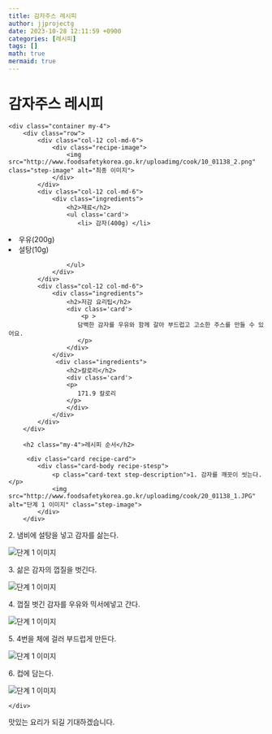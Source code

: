 ```yaml
---
title: 감자주스 레시피
author: jjprojectg
date: 2023-10-28 12:11:59 +0900
categories: [레시피]
tags: []
math: true
mermaid: true
---
```

<meta name="og:type" content="website" />
<meta charset="UTF-8">
    <div class="header">
        <h1>감자주스 레시피</h1>
    </div>

    <div class="container my-4">
        <div class="row">
            <div class="col-12 col-md-6">
                <div class="recipe-image">
                    <img src="http://www.foodsafetykorea.go.kr/uploadimg/cook/10_01138_2.png" class="step-image" alt="최종 이미지">
                </div>
            </div>
            <div class="col-12 col-md-6">
                <div class="ingredients">
                    <h2>재료</h2>
                    <ul class='card'>
                       <li> 감자(400g) </li>
<li>  우유(200g) </li>
<li>  설탕(10g) </li>

                    </ul>
                </div>
            </div>
            <div class="col-12 col-md-6">
                <div class="ingredients">
                    <h2>저감 요리팁</h2>
                    <div class='card'> 
                        <p >
                       담백한 감자를 우유와 함께 갈아 부드럽고 고소한 주스를 만들 수 있어요.
                       </p>
                    </div>
                </div>
                 <div class="ingredients">
                    <h2>칼로리</h2>
                    <div class='card'> 
                    <p>
                       171.9 칼로리
                    </p>
                    </div>
                </div>
            </div>
        </div>

        <h2 class="my-4">레시피 순서</h2>

         <div class="card recipe-card">
            <div class="card-body recipe-stesp">
                <p class="card-text step-description">1. 감자를 깨끗이 씻는다.</p>
                <img src="http://www.foodsafetykorea.go.kr/uploadimg/cook/20_01138_1.JPG" alt="단계 1 이미지" class="step-image">
            </div>
        </div>

  <div class="card recipe-card">
            <div class="card-body recipe-stesp">
                <p class="card-text step-description">2. 냄비에 설탕을 넣고 감자를 삶는다.</p>
                <img src="http://www.foodsafetykorea.go.kr/uploadimg/cook/20_01138_2.JPG" alt="단계 1 이미지" class="step-image">
            </div>
        </div>

  <div class="card recipe-card">
            <div class="card-body recipe-stesp">
                <p class="card-text step-description">3. 삶은 감자의 껍질을 벗긴다.</p>
                <img src="http://www.foodsafetykorea.go.kr/uploadimg/cook/20_01138_3.JPG" alt="단계 1 이미지" class="step-image">
            </div>
        </div>

  <div class="card recipe-card">
            <div class="card-body recipe-stesp">
                <p class="card-text step-description">4. 껍질 벗긴 감자를 우유와 믹서에넣고 간다.</p>
                <img src="http://www.foodsafetykorea.go.kr/uploadimg/cook/20_01138_4.JPG" alt="단계 1 이미지" class="step-image">
            </div>
        </div>

  <div class="card recipe-card">
            <div class="card-body recipe-stesp">
                <p class="card-text step-description">5. 4번을 체에 걸러 부드럽게 만든다.</p>
                <img src="http://www.foodsafetykorea.go.kr/uploadimg/cook/20_01138_5.JPG" alt="단계 1 이미지" class="step-image">
            </div>
        </div>

  <div class="card recipe-card">
            <div class="card-body recipe-stesp">
                <p class="card-text step-description">6. 컵에 담는다.</p>
                <img src="http://www.foodsafetykorea.go.kr/uploadimg/cook/20_01138_6.JPG" alt="단계 1 이미지" class="step-image">
            </div>
        </div>


       
    </div>
 맛있는 요리가 되길 기대하겠습니다.
